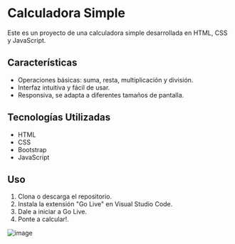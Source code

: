 # Calculadora Simple
Este es un proyecto de una calculadora simple desarrollada en HTML, CSS y JavaScript.

## Características
- Operaciones básicas: suma, resta, multiplicación y división.
- Interfaz intuitiva y fácil de usar.
- Responsiva, se adapta a diferentes tamaños de pantalla.

## Tecnologías Utilizadas
- HTML
- CSS
- Bootstrap
- JavaScript

## Uso
1. Clona o descarga el repositorio.
2. Instala la extensión "Go Live" en Visual Studio Code.
3. Dale a iniciar a Go Live.
4. Ponte a calcular!.
   
![image](https://github.com/D3R5/CalculadoraSpringU2/assets/117954097/2c617aec-4c4c-4c2d-83a9-612d674129ec)
